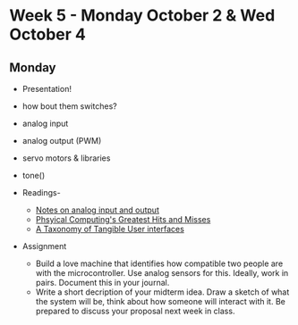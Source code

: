 # Week 5 - Monday October 2 & Wed October 4
## Monday
* Presentation!
* how bout them switches?
* analog input 
* analog output (PWM)
* servo motors & libraries
* tone()

* Readings- 
  * [Notes on analog input and output](week5.md)
  * [Phsyical Computing's Greatest Hits and Misses](https://www.tigoe.com/blog/category/physicalcomputing/176/)
  * [A Taxonomy of Tangible User interfaces](http://courses.ischool.berkeley.edu/i262/f13/readings_pdf/taxonomy.pdf)
* Assignment
  * Build a love machine that identifies how compatible two people are with the microcontroller. Use analog sensors for this. Ideally, work in pairs. Document this in your journal.
  * Write a short decription of your midterm idea. Draw a sketch of what the system will be, think about how someone will interact with it. Be prepared to discuss your proposal next week in class. 
